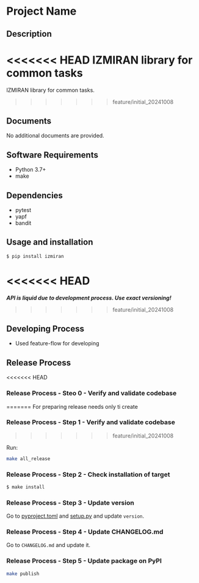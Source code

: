 # Project Name

## Description

<<<<<<< HEAD
IZMIRAN library for common tasks
=======
IZMIRAN library for common tasks.
>>>>>>> feature/initial_20241008

## Documents

No additional documents are provided.

## Software Requirements

* Python 3.7+
* make

## Dependencies

* pytest
* yapf
* bandit

## Usage and installation

```bash
$ pip install izmiran
```

<<<<<<< HEAD
=======
***API is liquid due to development process. Use exact versioning!***

>>>>>>> feature/initial_20241008
## Developing Process

* Used feature-flow for developing

## Release Process

<<<<<<< HEAD
### Release Process - Steo 0 - Verify and validate codebase
=======
For preparing release needs only ti create 

### Release Process - Step 1 - Verify and validate codebase
>>>>>>> feature/initial_20241008

Run:

```bash
make all_release
```

### Release Process - Step 2 - Check installation of target

```bash
$ make install
```

### Release Process - Step 3 - Update version

Go to [pyproject.toml](./pyproject.toml) and [setup.py](./setup.py) and update `version`.

### Release Process - Step 4 - Update CHANGELOG.md

Go to `CHANGELOG.md` and update it.

### Release Process - Step 5 - Update package on PyPI

```bash
make publish
```
